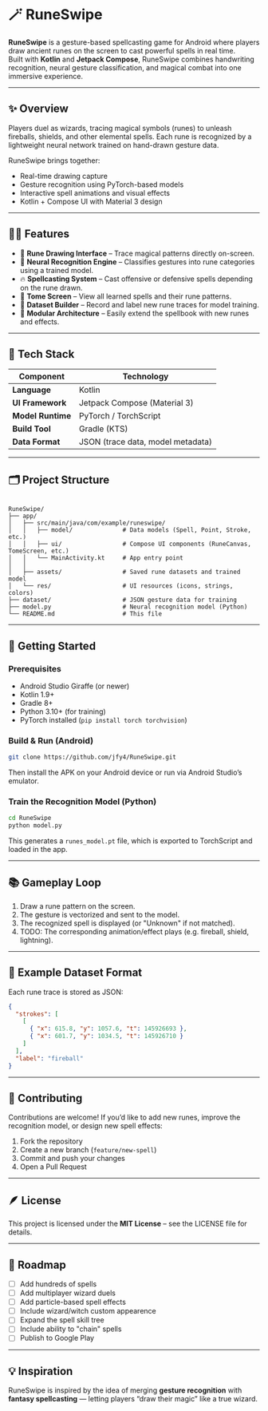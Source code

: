 # 🪄 RuneSwipe

**RuneSwipe** is a gesture-based spellcasting game for Android where players draw ancient runes on the screen to cast powerful spells in real time.  
Built with **Kotlin** and **Jetpack Compose**, RuneSwipe combines handwriting recognition, neural gesture classification, and magical combat into one immersive experience.

---

## ✨ Overview

Players duel as wizards, tracing magical symbols (runes) to unleash fireballs, shields, and other elemental spells. Each rune is recognized by a lightweight neural network trained on hand-drawn gesture data.

RuneSwipe brings together:
- Real-time drawing capture
- Gesture recognition using PyTorch-based models
- Interactive spell animations and visual effects
- Kotlin + Compose UI with Material 3 design

---

## 🧙‍♂️ Features

- 🎨 **Rune Drawing Interface** – Trace magical patterns directly on-screen.  
- 🧠 **Neural Recognition Engine** – Classifies gestures into rune categories using a trained model.  
- 🔥 **Spellcasting System** – Cast offensive or defensive spells depending on the rune drawn.  
- 📜 **Tome Screen** – View all learned spells and their rune patterns.  
- 💾 **Dataset Builder** – Record and label new rune traces for model training.  
- 🧩 **Modular Architecture** – Easily extend the spellbook with new runes and effects.  

---

## 🧰 Tech Stack

| Component | Technology |
|------------|-------------|
| **Language** | Kotlin |
| **UI Framework** | Jetpack Compose (Material 3) |
| **Model Runtime** | PyTorch / TorchScript |
| **Build Tool** | Gradle (KTS) |
| **Data Format** | JSON (trace data, model metadata) |

---

## 🗂️ Project Structure

```

RuneSwipe/
├── app/
│   ├── src/main/java/com/example/runeswipe/
│   │   ├── model/              # Data models (Spell, Point, Stroke, etc.)
│   │   ├── ui/                 # Compose UI components (RuneCanvas, TomeScreen, etc.)
│   │   └── MainActivity.kt     # App entry point
│   │   
│   ├── assets/                 # Saved rune datasets and trained model
│   └── res/                    # UI resources (icons, strings, colors)
├── dataset/                    # JSON gesture data for training
├── model.py                    # Neural recognition model (Python)
└── README.md                   # This file

````

---

## 🚀 Getting Started

### Prerequisites
- Android Studio Giraffe (or newer)
- Kotlin 1.9+
- Gradle 8+
- Python 3.10+ (for training)
- PyTorch installed (`pip install torch torchvision`)

### Build & Run (Android)
```bash
git clone https://github.com/jfy4/RuneSwipe.git
````

Then install the APK on your Android device or run via Android Studio’s emulator.

### Train the Recognition Model (Python)

```bash
cd RuneSwipe
python model.py
```

This generates a `runes_model.pt` file, which is exported to TorchScript and loaded in the app.

---

## 📚 Gameplay Loop

1. Draw a rune pattern on the screen.
2. The gesture is vectorized and sent to the model.
3. The recognized spell is displayed (or "Unknown" if not matched).
4. TODO: The corresponding animation/effect plays (e.g. fireball, shield, lightning).

---

## 🧪 Example Dataset Format

Each rune trace is stored as JSON:

```json
{
  "strokes": [
    [
      { "x": 615.8, "y": 1057.6, "t": 145926693 },
      { "x": 601.7, "y": 1034.5, "t": 145926710 }
    ]
  ],
  "label": "fireball"
}
```

---

## 🤝 Contributing

Contributions are welcome!
If you’d like to add new runes, improve the recognition model, or design new spell effects:

1. Fork the repository
2. Create a new branch (`feature/new-spell`)
3. Commit and push your changes
4. Open a Pull Request

---

## 🪶 License

This project is licensed under the **MIT License** – see the LICENSE file for details.

---

## 🧭 Roadmap

* [ ] Add hundreds of spells
* [ ] Add multiplayer wizard duels
* [ ] Add particle-based spell effects
* [ ] Include wizard/witch custom appearence
* [ ] Expand the spell skill tree
* [ ] Include ability to "chain" spells
* [ ] Publish to Google Play

---

## 💡 Inspiration

RuneSwipe is inspired by the idea of merging **gesture recognition** with **fantasy spellcasting** — letting players “draw their magic” like a true wizard.
